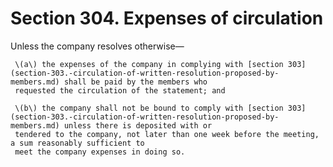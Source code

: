 # Section 304. Expenses of circulation

Unless the company resolves otherwise—

     \(a\) the expenses of the company in complying with [section 303](section-303.-circulation-of-written-resolution-proposed-by-members.md) shall be paid by the members who  
     requested the circulation of the statement; and

     \(b\) the company shall not be bound to comply with [section 303](section-303.-circulation-of-written-resolution-proposed-by-members.md) unless there is deposited with or  
     tendered to the company, not later than one week before the meeting, a sum reasonably sufficient to  
     meet the company expenses in doing so.

